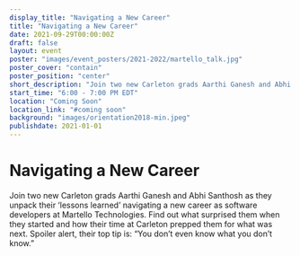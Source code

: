 ```yaml
---
display_title: "Navigating a New Career"
title: "Navigating a New Career"
date: 2021-09-29T00:00:00Z
draft: false
layout: event
poster: "images/event_posters/2021-2022/martello_talk.jpg"
poster_cover: "contain"
poster_position: "center"
short_description: "Join two new Carleton grads Aarthi Ganesh and Abhi Santhosh as they unpack their ‘lessons learned’ navigating a new career as software developers at Martello Technologies."
start_time: "6:00 - 7:00 PM EDT"
location: "Coming Soon"
location_link: "#coming soon"
background: "images/orientation2018-min.jpeg"
publishdate: 2021-01-01
---
```


# Navigating a New Career

Join two new Carleton grads Aarthi Ganesh and Abhi Santhosh as they unpack their ‘lessons learned’ navigating a new career as software developers at Martello Technologies. Find out what surprised them when they started and how their time at Carleton prepped them for what was next. Spoiler alert, their top tip is: “You don’t even know what you don’t know.”